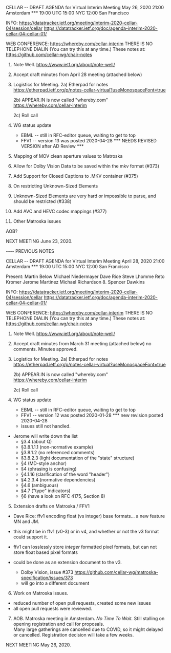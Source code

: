 CELLAR -- DRAFT AGENDA for Virtual Interim Meeting
May 26, 2020        21:00 Amsterdam  ***
                       19:00 UTC
                       15:00 NYC
                       12:00 San Francisco


INFO:
   https://datatracker.ietf.org/meeting/interim-2020-cellar-04/session/cellar
   https://datatracker.ietf.org/doc/agenda-interim-2020-cellar-04-cellar-01/

WEB CONFERENCE:
   https://whereby.com/cellar-interim
   THERE IS NO TELEPHONE DIALIN (You can try this at any time.)
   These notes at: https://github.com/cellar-wg/chair-notes

1. Note Well.  https://www.ietf.org/about/note-well/
2. Accept draft minutes from April 28 meeting (attached below)

3. Logistics for Meeting.
   2a) Etherpad for notes
       https://etherpad.ietf.org/p/notes-cellar-virtual?useMonospaceFont=true

   2b) APPEAR.IN is now called "whereby.com"
       https://whereby.com/cellar-interim

   2c) Roll call

4. WG status update
   * EBML -- still in RFC-editor queue, waiting to get to top
   * FFV1 -- version 13 was posted 2020-04-28
   *** NEEDS REVISED VERSION after AD Review ***

5. Mapping of MOV clean aperture values to Matroska

6. Allow for Dolby Vision Data to be saved within the mkv format (#373)

7. Add Support for Closed Captions to .MKV container (#375)

8. On restricting Unknown-Sized Elements

9. Unknown-Sized Elements are very hard or impossible to parse, and should be restricted (#338)

10. Add AVC and HEVC codec mappings (#377)

11. Other Matroska issues

AOB?

NEXT MEETING June 23, 2020.


---- PREVIOUS NOTES

CELLAR -- DRAFT AGENDA for Virtual Interim Meeting
April  28, 2020        21:00 Amsterdam  ***
                       19:00 UTC
                       15:00 NYC
                       12:00 San Francisco


Present:
Martin Below
Michael Niedermayer
Dave Rice
Steve Lhomme
Reto Kromer
Jerome Martinez
Michael Richardson
8. Spencer Dawkins


INFO:
   https://datatracker.ietf.org/meeting/interim-2020-cellar-04/session/cellar
   https://datatracker.ietf.org/doc/agenda-interim-2020-cellar-04-cellar-01/

WEB CONFERENCE:
   https://whereby.com/cellar-interim
   THERE IS NO TELEPHONE DIALIN (You can try this at any time.)
   These notes at: https://github.com/cellar-wg/chair-notes

1. Note Well.  https://www.ietf.org/about/note-well/
2. Accept draft minutes from March 31 meeting (attached below)
no comments. Minutes approved.

3. Logistics for Meeting.
   2a) Etherpad for notes
       https://etherpad.ietf.org/p/notes-cellar-virtual?useMonospaceFont=true

   2b) APPEAR.IN is now called "whereby.com"
       https://whereby.com/cellar-interim

   2c) Roll call

4. WG status update
   * EBML -- still in RFC-editor queue, waiting to get to top
   * FFV1 -- version 12 was posted 2020-01-28
   *** new revision posted 2020-04-28
   - issues still not handled.
- Jerome will write down the list
     - §3.4 (about Q)
     - §3.8.1.1.1 (non-normative example)
     - §3.8.1.2 (no referenced comments)
     - §3.8.2.3 (light documentation of the "state" structure)
     - §4 (MD-style anchor)
     - §4 (phrasing is confusing)
     - §4.1.16 (clarification of the word "header")
     - §4.2.3.4 (normative dependencies)
     - §4.6 (ambiguous)
     - §4.7 ("type" indicators)
     - §6 (have a look on RFC 4175, Section 8)

5. Extension drafts on Matroska / FFV1
- Dave Rice: ffv1 encoding float (vs integer) base formats... a new feature MN and JM.
- this might be in ffv1 (v0-3) or in v4, and whether or not the v3 format could support it.
- ffv1 can losslessly store *integer* formatted pixel formats, but can not store float based pixel formats
- could be done as an extension document to the v3.

   - Dolby Vision, issue #373 https://github.com/cellar-wg/matroska-specification/issues/373
   - will go into a different document

6. Work on Matroska issues.
  -  reduced number of open pull requests, created some new issues
  - all open pull requests were reviewed.

7. AOB.
Matroska meeting in Amsterdam. _No Time To Wait._
Still stalling on opening registration and call for proposals.  
Many large gatherings are cancelled due to COVID, so it might delayed or cancelled.
Registration decision will take a few weeks.



NEXT MEETING May 26, 2020.